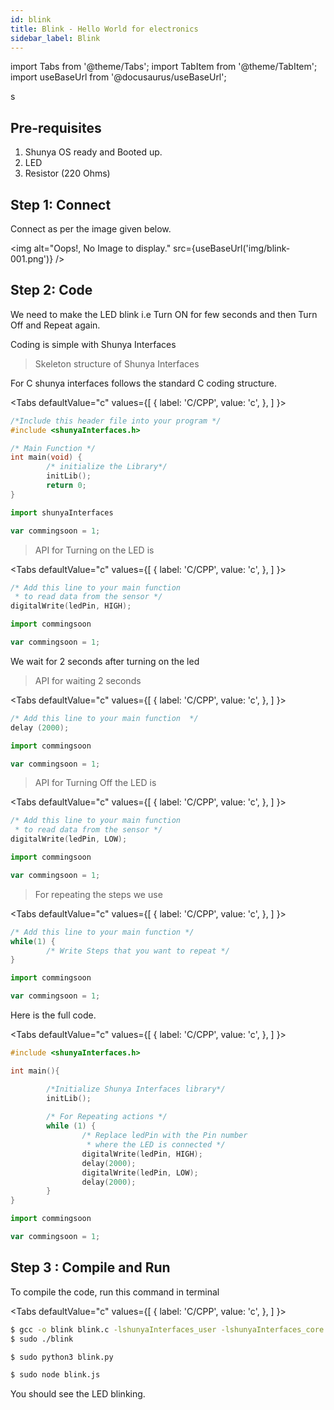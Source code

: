```yaml
---
id: blink
title: Blink - Hello World for electronics 
sidebar_label: Blink
---
```


import Tabs from '@theme/Tabs';
import TabItem from '@theme/TabItem';
import useBaseUrl from '@docusaurus/useBaseUrl';

s
## Pre-requisites 
1. Shunya OS ready and Booted up.
2. LED 
3. Resistor (220 Ohms)


## Step 1: Connect  
Connect as per the image given below.

<img alt="Oops!, No Image to display." src={useBaseUrl('img/blink-001.png')} />

## Step 2: Code 

We need to make the LED blink i.e Turn ON for few seconds and then Turn Off 
and Repeat again.

Coding is simple with Shunya Interfaces 

>Skeleton structure of Shunya Interfaces

For C shunya interfaces follows the standard C coding structure.



<Tabs
  defaultValue="c"
  values={[
    { label: 'C/CPP', value: 'c', },
  ]
}>

<TabItem value="c">

```c
/*Include this header file into your program */
#include <shunyaInterfaces.h>

/* Main Function */
int main(void) {
        /* initialize the Library*/
        initLib();
        return 0;
}
```

</TabItem>
<TabItem value="py">

```py
import shunyaInterfaces 
```

</TabItem>
<TabItem value="js">

```js
var commingsoon = 1;
```

</TabItem>
</Tabs>

>API for Turning on the LED is 

<Tabs
  defaultValue="c"
  values={[
    { label: 'C/CPP', value: 'c', },
  ]
}>

<TabItem value="c">

```c
/* Add this line to your main function 
 * to read data from the sensor */
digitalWrite(ledPin, HIGH);
```

</TabItem>
<TabItem value="py">

```py
import commingsoon 
```

</TabItem>
<TabItem value="js">

```js
var commingsoon = 1;
```

</TabItem>
</Tabs>


We wait for 2 seconds after turning on the led 

>API for waiting 2 seconds 

<Tabs
  defaultValue="c"
  values={[
    { label: 'C/CPP', value: 'c', },
  ]
}>

<TabItem value="c">

```c
/* Add this line to your main function  */
delay (2000);
```

</TabItem>
<TabItem value="py">

```py
import commingsoon 
```

</TabItem>
<TabItem value="js">

```js
var commingsoon = 1;
```

</TabItem>
</Tabs>

>API for Turning Off the LED is 

<Tabs
  defaultValue="c"
  values={[
    { label: 'C/CPP', value: 'c', },
  ]
}>

<TabItem value="c">

```c
/* Add this line to your main function 
 * to read data from the sensor */
digitalWrite(ledPin, LOW);
```

</TabItem>
<TabItem value="py">

```py
import commingsoon 
```

</TabItem>
<TabItem value="js">

```js
var commingsoon = 1;
```

</TabItem>
</Tabs>

>For repeating the steps we use 

<Tabs
  defaultValue="c"
  values={[
    { label: 'C/CPP', value: 'c', },
  ]
}>

<TabItem value="c">

```c
/* Add this line to your main function */
while(1) {
        /* Write Steps that you want to repeat */
}
```

</TabItem>
<TabItem value="py">

```py
import commingsoon 
```

</TabItem>
<TabItem value="js">

```js
var commingsoon = 1;
```

</TabItem>
</Tabs>

Here is the full code.

<Tabs
  defaultValue="c"
  values={[
    { label: 'C/CPP', value: 'c', },
  ]
}>

<TabItem value="c">

```c
#include <shunyaInterfaces.h>

int main(){

        /*Initialize Shunya Interfaces library*/
        initLib();
        
        /* For Repeating actions */ 
        while (1) {
                /* Replace ledPin with the Pin number 
                 * where the LED is connected */
                digitalWrite(ledPin, HIGH);
                delay(2000); 
                digitalWrite(ledPin, LOW); 
                delay(2000);
        }
}
```

</TabItem>
<TabItem value="py">

```py
import commingsoon 
```

</TabItem>
<TabItem value="js">

```js
var commingsoon = 1;
```

</TabItem>
</Tabs>

## Step 3 : Compile and Run 
To compile the code, run this command in terminal 

<Tabs
  defaultValue="c"
  values={[
    { label: 'C/CPP', value: 'c', },
  ]
}>

<TabItem value="c">

```bash
$ gcc -o blink blink.c -lshunyaInterfaces_user -lshunyaInterfaces_core
$ sudo ./blink  
```

</TabItem>
<TabItem value="py">

```bash
$ sudo python3 blink.py
```

</TabItem>
<TabItem value="js">

```bash
$ sudo node blink.js
```

</TabItem>
</Tabs>

You should see the LED blinking.

